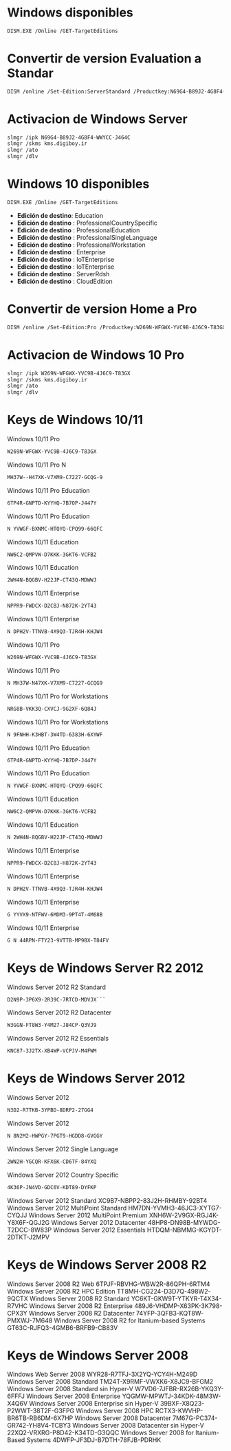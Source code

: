 # Windows disponibles
```bash
DISM.EXE /Online /GET-TargetEditions
```
# Convertir de version Evaluation a Standar
```bash
DISM /online /Set-Edition:ServerStandard /Productkey:N69G4-B89J2-4G8F4-WWYCC-J464C /AcceptEula
```
# Activacion de Windows Server 
```bash
slmgr /ipk N69G4-B89J2-4G8F4-WWYCC-J464C 
slmgr /skms kms.digiboy.ir
slmgr /ato
slmgr /dlv
```

# Windows 10 disponibles 
```bash
DISM.EXE /Online /GET-TargetEditions
```
- **Edición de destino**: Education
- **Edición de destino** : ProfessionalCountrySpecific
- **Edición de destino** : ProfessionalEducation
- **Edición de destino** : ProfessionalSingleLanguage
- **Edición de destino** : ProfessionalWorkstation
- **Edición de destino** : Enterprise
- **Edición de destino** : IoTEnterprise
- **Edición de destino** : IoTEnterprise
- **Edición de destino** : ServerRdsh
- **Edición de destino** : CloudEdition

# Convertir de version Home a Pro
```bash
DISM /online /Set-Edition:Pro /Productkey:W269N-WFGWX-YVC9B-4J6C9-T83GX /AcceptEula
```
# Activacion de Windows 10 Pro
```bash
slmgr /ipk W269N-WFGWX-YVC9B-4J6C9-T83GX 
slmgr /skms kms.digiboy.ir
slmgr /ato
slmgr /dlv
```

# Keys de Windows 10/11

Windows 10/11 Pro
```bash
W269N-WFGWX-YVC9B-4J6C9-T83GX
```

Windows 10/11 Pro N 
```bash
MH37W--H47XK-V7XM9-C7227-GCQG-9
```
Windows 10/11 Pro Education 
```bash
6TP4R-GNPTD-KYYHQ-7B7OP-J447Y
```
Windows 10/11 Pro Education
```bash
N YVWGF-BXNMC-HTQYQ-CPQ99-66QFC
```
Windows 10/11 Education 
```bash
NW6C2-QMPVW-D7KKK-3GKT6-VCFB2
```
Windows 10/11 Education 
```bash
2WH4N-BQGBV-H22JP-CT43Q-MDWWJ
```
Windows 10/11 Enterprise
```bash
NPPR9-FWDCX-D2CBJ-N872K-2YT43
```
Windows 10/11 Enterprise 
```bash
N DPH2V-TTNVB-4X9Q3-TJR4H-KHJW4
```
Windows 10/11 Pro 
```bash
W269N-WFGWX-YVC9B-4J6C9-T83GX
```
Windows 10/11 Pro 
```bash
N MH37W-N47XK-V7XM9-C7227-GCQG9
```
Windows 10/11 Pro for Workstations 
```bash
NRG8B-VKK3Q-CXVCJ-9G2XF-6Q84J
```
Windows 10/11 Pro for Workstations
```bash
N 9FNHH-K3HBT-3W4TD-6383H-6XYWF
 ```
Windows 10/11 Pro Education
```bash
6TP4R-GNPTD-KYYHQ-7B7DP-J447Y
```
Windows 10/11 Pro Education
```bash
N YVWGF-BXNMC-HTQYQ-CPQ99-66QFC
```
Windows 10/11 Education 
```bash
NW6C2-QMPVW-D7KKK-3GKT6-VCFB2
```
Windows 10/11 Education
```bash
N 2WH4N-8QGBV-H22JP-CT43Q-MDWWJ
```
Windows 10/11 Enterprise
```bash
NPPR9-FWDCX-D2C8J-H872K-2YT43
```
Windows 10/11 Enterprise
```bash
N DPH2V-TTNVB-4X9Q3-TJR4H-KHJW4
```
Windows 10/11 Enterprise
```bash
G YYVX9-NTFWV-6MDM3-9PT4T-4M68B
```
Windows 10/11 Enterprise
```bash
G N 44RPN-FTY23-9VTTB-MP9BX-T84FV
```
# Keys de Windows Server R2 2012

Windows Server 2012 R2 Standard	
```bash
D2N9P-3P6X9-2R39C-7RTCD-MDVJX```
```
Windows Server 2012 R2 Datacenter
```bash
W3GGN-FT8W3-Y4M27-J84CP-Q3VJ9
```
Windows Server 2012 R2 Essentials 
```bash
KNC87-3J2TX-XB4WP-VCPJV-M4FWM
```
# Keys de Windows Server 2012

Windows Server 2012 
```bash
N3D2-R7TKB-3YPBD-8DRP2-27GG4
```
Windows Server 2012
```bash
N 8N2M2-HWPGY-7PGT9-HGDD8-GVGGY
```
Windows Server 2012 Single Language 
```bash
2WN2H-YGCQR-KFX6K-CD6TF-84YXQ
```
Windows Server 2012 Country Specific
```bash
4K36P-JN4VD-GDC6V-KDT89-DYFKP
```
Windows Server 2012 Standard XC9B7-NBPP2-83J2H-RHMBY-92BT4
Windows Server 2012 MultiPoint Standard	HM7DN-YVMH3-46JC3-XYTG7-CYQJJ
Windows Server 2012 MultiPoint Premium	XNH6W-2V9GX-RGJ4K-Y8X6F-QGJ2G
Windows Server 2012 Datacenter	48HP8-DN98B-MYWDG-T2DCC-8W83P
Windows Server 2012 Essentials	HTDQM-NBMMG-KGYDT-2DTKT-J2MPV

# Keys de Windows Server 2008 R2

Windows Server 2008 R2 Web 6TPJF-RBVHG-WBW2R-86QPH-6RTM4
Windows Server 2008 R2 HPC Edition TT8MH-CG224-D3D7Q-498W2-9QCTX
Windows Server 2008 R2 Standard	YC6KT-GKW9T-YTKYR-T4X34-R7VHC
Windows Server 2008 R2 Enterprise 489J6-VHDMP-X63PK-3K798-CPX3Y
Windows Server 2008 R2 Datacenter 74YFP-3QFB3-KQT8W-PMXWJ-7M648
Windows Server 2008 R2 for Itanium-based Systems GT63C-RJFQ3-4GMB6-BRFB9-CB83V

# Keys de Windows Server 2008 

Windows Web Server 2008	WYR28-R7TFJ-3X2YQ-YCY4H-M249D
Windows Server 2008 Standard TM24T-X9RMF-VWXK6-X8JC9-BFGM2
Windows Server 2008 Standard sin Hyper-V W7VD6-7JFBR-RX26B-YKQ3Y-6FFFJ
Windows Server 2008 Enterprise	YQGMW-MPWTJ-34KDK-48M3W-X4Q6V
Windows Server 2008 Enterprise sin Hyper-V 39BXF-X8Q23-P2WWT-38T2F-G3FPG
Windows Server 2008 HPC	RCTX3-KWVHP-BR6TB-RB6DM-6X7HP
Windows Server 2008 Datacenter	7M67G-PC374-GR742-YH8V4-TCBY3
Windows Server 2008 Datacenter sin Hyper-V 22XQ2-VRXRG-P8D42-K34TD-G3QQC
Windows Server 2008 for Itanium-Based Systems 4DWFP-JF3DJ-B7DTH-78FJB-PDRHK
































